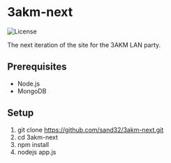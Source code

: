 3akm-next
=========

![](https://img.shields.io/badge/license-zlib%2Flibpng-blue.svg "License")

The next iteration of the site for the 3AKM LAN party.

Prerequisites
-------------
* Node.js
* MongoDB

Setup
-----
1. git clone https://github.com/sand32/3akm-next.git
2. cd 3akm-next
3. npm install
4. nodejs app.js
